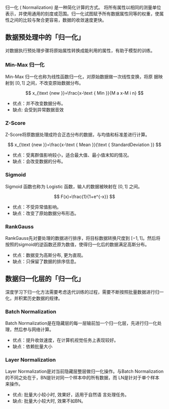 归一化 ( Normalization) 是一种简化计算的方式。 将所有属性以相同的测量单位表示，并使用通用的刻度或范围。归一化试图赋予所有数据属性同等的权重，使属性之间的比较与聚合更容易，数据的收敛速度更快。

## 数据预处理中的「归一化」

对数据执行预处理步骤将原始属性转换成能利用的属性，有助于模型的训练。

### Min-Max 归一化

Min-Max 归一化也称为线性函数归一化，对原始数据做一次线性变换，将原 据映射到 $[0,1]$ 之间，不改变原始数据分布。

$$
x_{\text {new }}=\frac{x-\text { Min }}{M a x-M i n}
$$

- 优点：并不改变数据分布。
- 缺点: 会受到异常数据音效

### Z-Score

Z-Score将原数据处理成符合正态分布的数据，与均值和标准差进行计算。

$$
x_{\text {new }}=\frac{x-\text { Mean }}{\text { StandardDeviation }}
$$

- 优点：受离群值影响较小，适合最大值、最小值末知的情况。
- 缺点：会改变数据的分布。


### Sigmoid
Sigmoid 函数也称为 Logistic 函数，输人的数据被映射在 $[0,1]$ 之间。

$$
F(x)=\frac{1}{1+e^{-x}}
$$

- 优点：不受异常值影响。
- 缺点：改变了原始数据分布形态。

### RankGauss

RankGauss先对要处理的数据进行排序，将目标数据转换尺度到 $[-1,1]$。然后将按照的sigmoid的逆函数还原为数值，使得归一化后的数据满足高斯分布。

- 优点：数据变为高斯分布, 更为直观。
- 缺点：只保留了数据的排序信息。

## 数据归一化层的「归一化」

深度学习下归一化方法需要考虑迭代训练的过程，需要不断按照批量数据进行归一化，并积累历史数据的规律。

### Batch Normalization

 Batch Normalization是在隐藏层的每一层输前加一个归一化层，先进行归一化处理，然后参与网络计算。

- 优点：提升收敛速度，在计算机视觉任务上表现较好。
- 缺点：依赖批量大小

### Layer Normalization

Layer Normalization是对当前隐藏层整层做归一化操作。与Batch Normalization的不同之处在于，BN是针对同一个样本中的所有数据，而 LN是针对于单个样本来操作。

- 优点: 批量大小较小时, 效果好，适用于自然语 言处理任务。
- 缺点: 批量大小较大时, 效果不如BN。